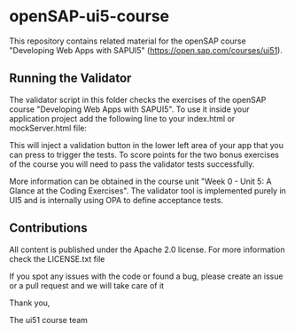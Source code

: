 # openSAP-ui5-course

This repository contains related material for the openSAP course "Developing Web Apps with SAPUI5" (https://open.sap.com/courses/ui51).

Running the Validator
---------------------

The validator script in this folder checks the exercises of the openSAP course "Developing Web Apps with SAPUI5".
To use it inside your application project add the following line to your index.html or mockServer.html file:

<script src="https://SAP.github.io/openSAP-ui5-course/Validator.js"></script>

This will inject a validation button in the lower left area of your app that you can press to trigger the tests.
To score points for the two bonus exercises of the course you will need to pass the validator tests successfully.

More information can be obtained in the course unit  "Week 0 - Unit 5: A Glance at the Coding Exercises".
The validator tool is implemented purely in UI5 and is internally using OPA to define acceptance tests.

Contributions
-------------

All content is published under the Apache 2.0 license.
For more information check the LICENSE.txt file

If you spot any issues with the code or found a bug, please create an issue or a pull request and we will take care of it

Thank you,

The ui51 course team
